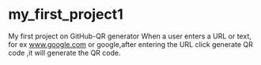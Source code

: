 # my_first_project1
My first project on GitHub-QR generator
When a user enters a URL or text, for ex www.google.com or google,after entering the URL click generate QR code ,it will generate the QR code.
